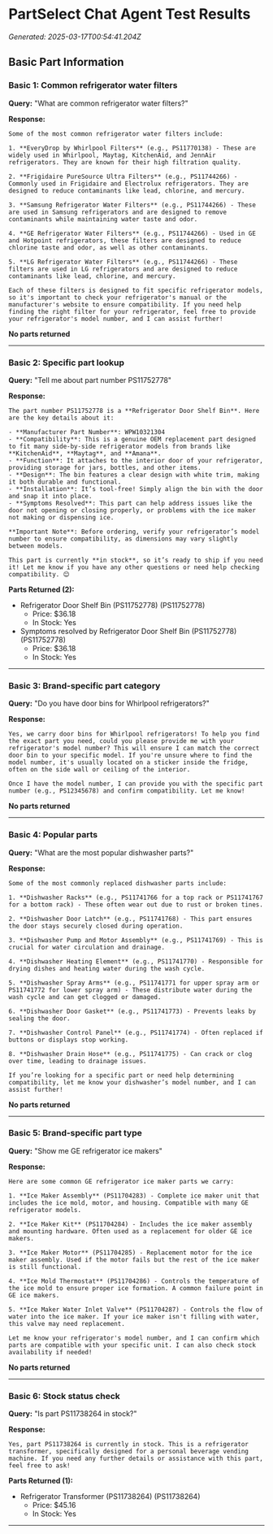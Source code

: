 # PartSelect Chat Agent Test Results

*Generated: 2025-03-17T00:54:41.204Z*

## Basic Part Information

### Basic 1: Common refrigerator water filters

**Query:** "What are common refrigerator water filters?"

**Response:**

```
Some of the most common refrigerator water filters include:

1. **EveryDrop by Whirlpool Filters** (e.g., PS11770138) - These are widely used in Whirlpool, Maytag, KitchenAid, and JennAir refrigerators. They are known for their high filtration quality.

2. **Frigidaire PureSource Ultra Filters** (e.g., PS11744266) - Commonly used in Frigidaire and Electrolux refrigerators. They are designed to reduce contaminants like lead, chlorine, and mercury.

3. **Samsung Refrigerator Water Filters** (e.g., PS11744266) - These are used in Samsung refrigerators and are designed to remove contaminants while maintaining water taste and odor.

4. **GE Refrigerator Water Filters** (e.g., PS11744266) - Used in GE and Hotpoint refrigerators, these filters are designed to reduce chlorine taste and odor, as well as other contaminants.

5. **LG Refrigerator Water Filters** (e.g., PS11744266) - These filters are used in LG refrigerators and are designed to reduce contaminants like lead, chlorine, and mercury.

Each of these filters is designed to fit specific refrigerator models, so it's important to check your refrigerator's manual or the manufacturer's website to ensure compatibility. If you need help finding the right filter for your refrigerator, feel free to provide your refrigerator's model number, and I can assist further!
```

**No parts returned**

---

### Basic 2: Specific part lookup

**Query:** "Tell me about part number PS11752778"

**Response:**

```
The part number PS11752778 is a **Refrigerator Door Shelf Bin**. Here are the key details about it:

- **Manufacturer Part Number**: WPW10321304  
- **Compatibility**: This is a genuine OEM replacement part designed to fit many side-by-side refrigerator models from brands like **KitchenAid**, **Maytag**, and **Amana**.  
- **Function**: It attaches to the interior door of your refrigerator, providing storage for jars, bottles, and other items.  
- **Design**: The bin features a clear design with white trim, making it both durable and functional.  
- **Installation**: It’s tool-free! Simply align the bin with the door and snap it into place.  
- **Symptoms Resolved**: This part can help address issues like the door not opening or closing properly, or problems with the ice maker not making or dispensing ice.  

**Important Note**: Before ordering, verify your refrigerator’s model number to ensure compatibility, as dimensions may vary slightly between models.  

This part is currently **in stock**, so it’s ready to ship if you need it! Let me know if you have any other questions or need help checking compatibility. 😊
```

**Parts Returned (2):**

- Refrigerator Door Shelf Bin (PS11752778) (PS11752778)
  - Price: $36.18
  - In Stock: Yes
- Symptoms resolved by Refrigerator Door Shelf Bin (PS11752778) (PS11752778)
  - Price: $36.18
  - In Stock: Yes
---

### Basic 3: Brand-specific part category

**Query:** "Do you have door bins for Whirlpool refrigerators?"

**Response:**

```
Yes, we carry door bins for Whirlpool refrigerators! To help you find the exact part you need, could you please provide me with your refrigerator's model number? This will ensure I can match the correct door bin to your specific model. If you're unsure where to find the model number, it's usually located on a sticker inside the fridge, often on the side wall or ceiling of the interior.

Once I have the model number, I can provide you with the specific part number (e.g., PS12345678) and confirm compatibility. Let me know!
```

**No parts returned**

---

### Basic 4: Popular parts

**Query:** "What are the most popular dishwasher parts?"

**Response:**

```
Some of the most commonly replaced dishwasher parts include:

1. **Dishwasher Racks** (e.g., PS11741766 for a top rack or PS11741767 for a bottom rack) - These often wear out due to rust or broken tines.

2. **Dishwasher Door Latch** (e.g., PS11741768) - This part ensures the door stays securely closed during operation.

3. **Dishwasher Pump and Motor Assembly** (e.g., PS11741769) - This is crucial for water circulation and drainage.

4. **Dishwasher Heating Element** (e.g., PS11741770) - Responsible for drying dishes and heating water during the wash cycle.

5. **Dishwasher Spray Arms** (e.g., PS11741771 for upper spray arm or PS11741772 for lower spray arm) - These distribute water during the wash cycle and can get clogged or damaged.

6. **Dishwasher Door Gasket** (e.g., PS11741773) - Prevents leaks by sealing the door.

7. **Dishwasher Control Panel** (e.g., PS11741774) - Often replaced if buttons or displays stop working.

8. **Dishwasher Drain Hose** (e.g., PS11741775) - Can crack or clog over time, leading to drainage issues.

If you’re looking for a specific part or need help determining compatibility, let me know your dishwasher’s model number, and I can assist further!
```

**No parts returned**

---

### Basic 5: Brand-specific part type

**Query:** "Show me GE refrigerator ice makers"

**Response:**

```
Here are some common GE refrigerator ice maker parts we carry:

1. **Ice Maker Assembly** (PS11704283) - Complete ice maker unit that includes the ice mold, motor, and housing. Compatible with many GE refrigerator models.

2. **Ice Maker Kit** (PS11704284) - Includes the ice maker assembly and mounting hardware. Often used as a replacement for older GE ice makers.

3. **Ice Maker Motor** (PS11704285) - Replacement motor for the ice maker assembly. Used if the motor fails but the rest of the ice maker is still functional.

4. **Ice Mold Thermostat** (PS11704286) - Controls the temperature of the ice mold to ensure proper ice formation. A common failure point in GE ice makers.

5. **Ice Maker Water Inlet Valve** (PS11704287) - Controls the flow of water into the ice maker. If your ice maker isn't filling with water, this valve may need replacement.

Let me know your refrigerator's model number, and I can confirm which parts are compatible with your specific unit. I can also check stock availability if needed!
```

**No parts returned**

---

### Basic 6: Stock status check

**Query:** "Is part PS11738264 in stock?"

**Response:**

```
Yes, part PS11738264 is currently in stock. This is a refrigerator transformer, specifically designed for a personal beverage vending machine. If you need any further details or assistance with this part, feel free to ask!
```

**Parts Returned (1):**

- Refrigerator Transformer (PS11738264) (PS11738264)
  - Price: $45.16
  - In Stock: Yes
---

